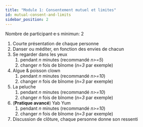 ```yaml
---
title: "Module 1: Consentement mutuel et limites"
id: mutual-consent-and-limits
sidebar_position: 2
---
```


Nombre de participant·e·s minimun: 2

1. Courte présentation de chaque personne
2. Danser ou méditer, en fonction des envies de chacun
3. Se regarder dans les yeux
    1. pendant *n* minutes (recommandé *n>=5*)
    2. changer *n* fois de bînome (*n=3* par exemple)
4. Algue & poisson clown
    1. pendant *n* minutes (recommandé *n>=10*)
    1. changer *n* fois de bînome (*n=3* par exemple)
5. La peluche
    1. pendant *n* minutes (recommandé *n>=10*)
    1. changer *n* fois de bînome (*n=3* par exemple)
6. (**Pratique avancé**) Yab Yum
    1. pendant *n* minutes (recommandé *n>=10*)
    1. changer *n* fois de bînome (*n=3* par exemple)
7. Discussion de clôture, chaque personne donne son ressenti
